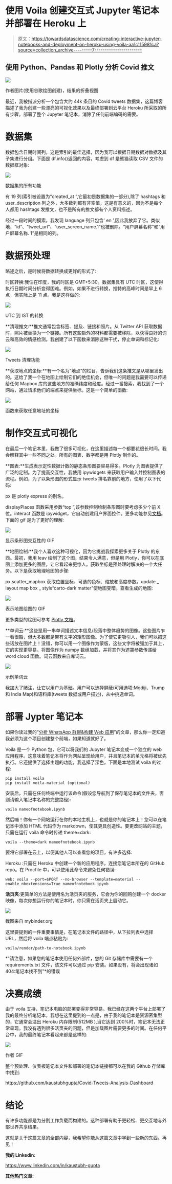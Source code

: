 # 使用 Voila 创建交互式 Jupyter 笔记本并部署在 Heroku 上

> 原文：<https://towardsdatascience.com/creating-interactive-jupyter-notebooks-and-deployment-on-heroku-using-voila-aa1c115981ca?source=collection_archive---------7----------------------->

## 使用 Python、Pandas 和 Plotly 分析 Covid 推文

![](img/4f8ccfc495696e9729c69ec0963ef910.png)

作者图片(使用谷歌绘图创建)，结果的折叠视图

最近，我被指派分析一个包含大约 44k 条目的 Covid tweets 数据集，这篇博客描述了我为创建一些漂亮的可视化效果以及最终部署到云平台 Heroku 所采取的所有步骤。部署了整个 Jupyter 笔记本，消除了任何前端编码的需要。

# 数据集

数据包含日期时间列，这是索引的最佳选择，因为我可以根据日期数据对数据及其子集进行分组。下面是 df.info()返回的内容，考虑到 df 是熊猫读取 CSV 文件的数据框对象:

![](img/f883df0dcdbf5507dac47f0bf86f7afd.png)

数据集的所有功能

有 19 列(索引被设置为“created_at ”,它最初是数据集的一部分),除了 hashtags 和 user_description 列之外，大多数列都有非空值，这是有意义的，因为不是每个人都用 hashtags 发推文，也不是所有的推文都有个人资料描述。

经过一段时间的摸索，我发现 language 列只包含' en ',因此我放弃了它。类似地，“id”、“tweet_url”、“user_screen_name.1”也被删除。“用户屏幕名称”和“用户屏幕名称. 1”是相同的列。

# 数据预处理

略述之后，是时候将数据转换成更好的形式了:

时区转换:我住在印度，我的时区是 GMT+5:30。数据集具有 UTC 时区，这使得执行日期时间分析变得困难。例如，如果不进行转换，推特的高峰时间是早上 6 点，但实际上是 11 点。我是这样做的:

![](img/58b7a2d04044c038494b957267155eca.png)

UTC 到 IST 的转换

**清理推文:**推文通常包含标签、提及、链接和照片。从 Twitter API 获取数据时，照片被替换为一个链接。所有这些额外的材料都需要被移除，以获得良好的词云和高效的情感检测。我创建了以下函数来消除这种干扰，停止单词和标记化:

![](img/86c14b80b09ae576ad0816689a550fd1.png)

Tweets 清理功能

**获取地点的坐标:**有一个名为“地点”的栏目，告诉我们这条推文是从哪里发出的。这给了我一个在地图上绘制它们的绝佳机会，但唯一的问题是我需要可以传递给任何 Mapbox 库的这些地方的准确纬度和经度。经过一番搜索，我找到了一个网站，通过请求他们的端点来提供坐标。这是一个简单的函数:

![](img/0b4ab5e8945b62a32b53056653642d48.png)

函数来获取任意地址的坐标

# 制作交互式可视化

在最后一个笔记本里，我做了很多可视化，在这里描述每一个都要花很长时间。我会解释其中一些不同之处。所有的图表、数字都是用 Plotly 制作的。

**图表:**生成表示定性数据计数的静态条形图要容易得多。Plotly 为图表提供了广泛的定制。为了提高交互性，我使用 ipywidgets 来获取用户输入并控制图表的流程。例如，为了以条形图的形式显示 tweets 排名靠前的地方，使用了以下代码:

px 是 plotly express 的别名。

displayPlaces 函数采用参数“top ”,该参数控制绘制条形图时要考虑多少个前 X 位。interact 函数是 ipywidget，它自动创建用户界面控件。更多功能参见[文档](https://ipywidgets.readthedocs.io/en/latest/index.html)。下面的 gif 是为了更好的理解:

![](img/7c9419d035fc81d359abec9b35b22e08.png)

显示条形图交互性的 GIF

**地图绘制:**我个人喜欢这种可视化，因为它挑战我探索更多关于 Plotly 的东西。最初，我用 leav 绘制了这个图，结果令人满意，但是用 Plotly，你可以在底图上添加更多的图层，让它看起来更惊人。获取坐标是预处理时解决的一个大任务。以下是获取地理地图的步骤:

px.scatter_mapbox 获取位置坐标、可选的色标、缩放和高度参数。update _ layout map box _ style“carto-dark matter”使地图变暗。查看生成的地图:

![](img/b2721e95f6a46d803f0e70abdd703ca0.png)

表示地图绘图的 GIF

更多类型的绘图可参考 [Plotly 文档](https://plotly.com/python/)。

**单词云:**这些是用一串单词描述文本信息/段落中整体趋势的图像。这些图片乍一看很酷，但大多数都是带有文字的矩形图像。为了使它更吸引人，我们可以把这些话放在图片上！没错，你可以用一个图像作为蒙版，这些文字将被强加于其上，它的实现更容易。将图像作为 numpy 数组加载，并将其作为遮罩参数传递给 word cloud 函数。词云函数来自库词云。

![](img/0f4542811cacd2b29722eb1dec8506b3.png)

示例单词云

我加大了赌注，让它以用户为基础。用户可以选择屏蔽(可用选项:Modiji、Trump 和 India Map)和语料库(tweets 数据或用户描述)，从中挑选单词。

# 部署 Jypter 笔记本

如果你读过我的“[分析 WhatsApp 群聊&构建 Web 应用](/is-family-group-that-bad-results-will-shock-you-573f64e194be)”的文章，那么你一定知道我必须为这个项目创建整个前端，如果知道就好了。

Voila 是一个 Python 包，它可以将我们的 Jupyter 笔记本变成一个独立的 web 应用程序。这意味着笔记本将作为网站呈现给用户，并且笔记本的单元格将被优先执行。它还提供了选择主题的功能，我选择了深色。下面是本地测试 voila 的过程:

```
pip install voila
pip install voila-material (optional)
```

安装后，只需在任何终端中运行该命令(假设您导航到了保存笔记本的文件夹，否则请输入笔记本名称的完整路径):

```
voila nameofnotebook.ipynb 
```

然后嘣！你有一个网站运行在你的本地主机上，也就是你的笔记本上！您可以在笔记本中添加 HTML 代码作为 markdown，使其更具创造性。要更改网站的主题，只需在运行 voila 命令时传递 theme=dark:

```
voila --theme=dark nameofnotebook.ipynb 
```

要将它部署在云上，以便其他人可以查看您的项目，有许多选择:

Heroku :只需在 Heroku 中创建一个新的应用程序，连接您笔记本所在的 GitHub repo。在 Procfile 中，可以使用此命令来避免任何错误:

```
web: voila --port=$PORT --no-browser --template=material --enable_nbextensions=True nameofnotebook.ipynb
```

**活页夹**:更简单的方法是使用名为活页夹的服务，它会为你的回购创建一个 docker 映像，每次你想运行你的笔记本时，你只需在活页夹上启动它。

![](img/08632b4a203c45c72c239e30c58ff4c2.png)

截图来自 mybinder.org

这里要提到的一件重要事情是，在笔记本文件的路径中，从下拉列表中选择 URL，然后将 voila 端点粘贴为:

```
voila/render/path-to-notebook.ipynb
```

*"请注意，如果您的笔记本使用任何外部库，您的 Git 存储库中需要有一个 requirements.txt 文件，该文件可以通过 pip 安装。如果没有，将会出现诸如 404:笔记本找不到"*的错误

# 决赛成绩

由于 voila 支持，笔记本电脑的部署变得非常容易。我已经在这两个平台上部署了我的最终分析笔记本，我想在这里提到的一点是，由于我的笔记本是资源密集型的，它通常会溢出 Heroku 内存限制(512MB ),当它达到 200%时，笔记本无法正常呈现。我没有遇到很多活页夹的问题，但是加载图片需要更多的时间。在任何平台中，我的最终笔记本看起来都是这样的:

![](img/3cbd69b8afd568bb6849e1c81cf52744.png)

作者 GIF

整个预处理、仪表板笔记本文件和部署的笔记本链接都可以在我的 Github 存储库中找到:

<https://github.com/kaustubhgupta/Covid-Tweets-Analysis-Dashboard>  

# 结论

有许多功能都是为分割工作负载而构建的。这种部署有助于更轻松、更交互地与外部世界共享结果。

这就是关于这篇文章的全部内容，我希望你能从这篇文章中学到一些新的东西。再见！

**我的 Linkedin:**

<https://www.linkedin.com/in/kaustubh-gupta>  

**其他热门文章:**

</colabcode-deploying-machine-learning-models-from-google-colab-54e0d37a7b09>  </run-python-code-on-websites-exploring-brython-83c43fb7ac5f>  </rebuilding-my-7-python-projects-8c629079c8e6>  </build-dashboards-in-less-than-10-lines-of-code-835e9abeae4b> 